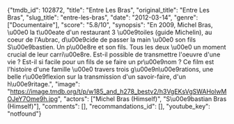 {"tmdb_id": 102872, "title": "Entre Les Bras", "original_title": "Entre Les Bras", "slug_title": "entre-les-bras", "date": "2012-03-14", "genre": ["Documentaire"], "score": "5.8/10", "synopsis": "En 2009, Michel Bras, \u00e0 la t\u00eate d'un restaurant 3 \u00e9toiles (guide Michelin), au coeur de l'Aubrac, d\u00e9cide de passer la main \u00e0 son fils S\u00e9bastien.  Un p\u00e8re et son fils. Tous les deux \u00e0 un moment crucial de leur carri\u00e8re.  Est-il possible de transmettre l'oeuvre d'une vie ? Est-il si facile pour un fils de se faire un pr\u00e9nom ?  Ce film est l'histoire d'une famille \u00e0 travers trois g\u00e9n\u00e9rations, une belle r\u00e9flexion sur la transmission d'un savoir-faire, d'un h\u00e9ritage.", "image": "https://image.tmdb.org/t/p/w185_and_h278_bestv2/h3VgEKsVgSWAHolwMOJeY7Ome9h.jpg", "actors": ["Michel Bras (Himself)", "S\u00e9bastian Bras (Himself)"], "comments": [], "recommandations_id": [], "youtube_key": "notfound"}